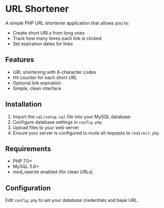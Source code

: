 # URL Shortener

A simple PHP URL shortener application that allows you to:
- Create short URLs from long ones
- Track how many times each link is clicked
- Set expiration dates for links

## Features

- URL shortening with 6-character codes
- Hit counter for each short URL
- Optional link expiration
- Simple, clean interface

## Installation

1. Import the `sql/setup.sql` file into your MySQL database
2. Configure database settings in `config.php`
3. Upload files to your web server
4. Ensure your server is configured to route all requests to `redirect.php`

## Requirements

- PHP 7.0+
- MySQL 5.6+
- mod_rewrite enabled (for clean URLs)

## Configuration

Edit `config.php` to set your database credentials and base URL.